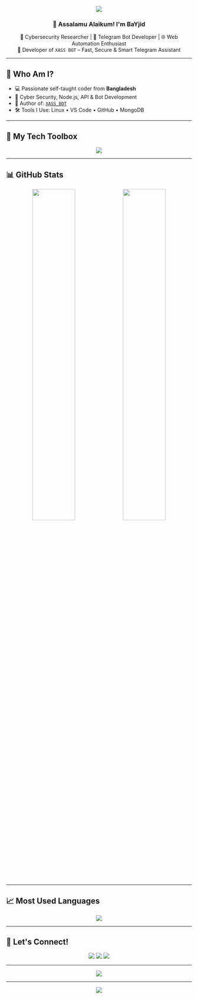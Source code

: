 <!-- GitHub Profile README for BaYjid -->

<div align="center">

<img src="https://capsule-render.vercel.app/api?type=wave&color=0E8FE9&height=200&section=header&text=BaYjid%20👨‍💻&fontSize=50&fontColor=ffffff" />

### 👋 Assalamu Alaikum! I'm **BaYjid**

🔹 Cybersecurity Researcher | 🤖 Telegram Bot Developer | 🌐 Web Automation Enthusiast  
🔹 Developer of `XASS BOT` – Fast, Secure & Smart Telegram Assistant

</div>

---

## 🧠 Who Am I?

- 💻 Passionate self-taught coder from **Bangladesh**
- 🔐 Cyber Security, Node.js, API & Bot Development
- 🤖 Author of: [`XASS_BOT`](https://t.me/bayjid_bot_000)
- 🛠️ Tools I Use: Linux • VS Code • GitHub • MongoDB

---

## 🧰 My Tech Toolbox

<p align="center">
  <img src="https://skillicons.dev/icons?i=nodejs,js,express,mongodb,git,github,linux,vscode,bash,html,css" />
</p>

---

## 📊 GitHub Stats

<p align="center">
  <img src="https://github-readme-stats.vercel.app/api?username=BaYjid&show_icons=true&theme=radical&hide_border=true" width="48%"/>
  <img src="https://github-readme-streak-stats.herokuapp.com?user=BaYjid&theme=radical&hide_border=true" width="48%"/>
</p>

---

## 📈 Most Used Languages
<p align="center">
  <img src="https://github-readme-stats.vercel.app/api/top-langs/?username=BaYjid&layout=compact&theme=radical&hide_border=true" />
</p>

---

## 🔗 Let's Connect!

<p align="center">
  <a href="https://t.me/MOHAMMADBAYJID"><img src="https://img.shields.io/badge/Telegram-BaYjid-0088CC?style=for-the-badge&logo=telegram&logoColor=white"/></a>
  <a href="https://t.me/MOHAMMADBAYJID"><img src="https://img.shields.io/badge/XASS%20Bot-Running-2CA5E0?style=for-the-badge&logo=telegram&logoColor=white"/></a>
  <a href="https://github.com/BAYJID-00"><img src="https://img.shields.io/badge/GitHub-BaYjid-black?style=for-the-badge&logo=github&logoColor=white"/></a>
</p>

---

<div align="center">
  <img src="https://github-profile-trophy.vercel.app/?username=BaYjid&theme=onedark&column=4" />
</div>

---

<p align="center">
  <img src="https://capsule-render.vercel.app/api?type=waving&color=0E8FE9&height=120&section=footer"/>
</p>